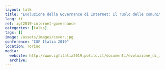 ```yaml
---
layout: talk
title: "Evoluzione della Governance di Internet: Il ruolo delle comunità epistemiche e della società civile"
lang: it
ref: igf2019-internet-governance
categories: [talks]
tags: []
image: /assets/images/cover.jpg
conference: "IGF Italia 2019"
location: Torino
media:
  website: http://www.igfitalia2019.polito.it/documenti/evoluzione_di_internet_governance
  archive:
---
```


